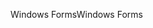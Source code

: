 <span data-ttu-id="9f28e-101">Windows Forms</span><span class="sxs-lookup"><span data-stu-id="9f28e-101">Windows Forms</span></span>